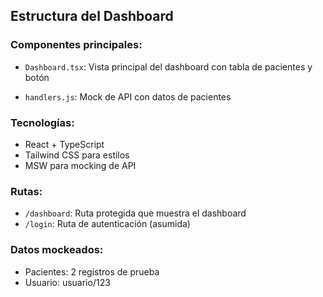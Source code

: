 ## Estructura del Dashboard

### Componentes principales:
- `Dashboard.tsx`: Vista principal del dashboard con tabla de pacientes y botón

- `handlers.js`: Mock de API con datos de pacientes

### Tecnologías:
- React + TypeScript
- Tailwind CSS para estilos
- MSW para mocking de API

### Rutas:
- `/dashboard`: Ruta protegida que muestra el dashboard
- `/login`: Ruta de autenticación (asumida)

### Datos mockeados:
- Pacientes: 2 registros de prueba
- Usuario: usuario/123